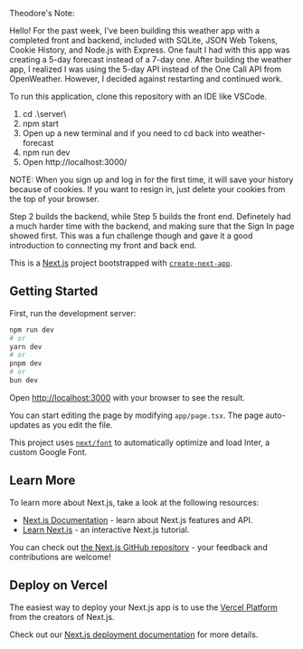 Theodore's Note:

Hello! For the past week, I've been building this weather app with a completed front and backend, included with SQLite, JSON Web Tokens, Cookie History, and Node.js with Express. One fault I had with this app was creating a 5-day forecast instead of a 7-day one. After building the weather app, I realized I was using the 5-day API instead of the One Call API from OpenWeather. However, I decided against restarting and continued work. 

To run this application, clone this repository with an IDE like VSCode. 
1. cd .\server\
2. npm start
3. Open up a new terminal and if you need to cd back into weather-forecast
5. npm run dev
6. Open http://localhost:3000/

NOTE: When you sign up and log in for the first time, it will save your history because of cookies. If you want to resign in, just delete your cookies from the top of your browser.

Step 2 builds the backend, while Step 5 builds the front end. Definetely had a much harder time with the backend, and making sure that the Sign In page showed first. This was a fun challenge though and gave it a good introduction to connecting my front and back end.


This is a [Next.js](https://nextjs.org/) project bootstrapped with [`create-next-app`](https://github.com/vercel/next.js/tree/canary/packages/create-next-app).

## Getting Started

First, run the development server:

```bash
npm run dev
# or
yarn dev
# or
pnpm dev
# or
bun dev
```

Open [http://localhost:3000](http://localhost:3000) with your browser to see the result.

You can start editing the page by modifying `app/page.tsx`. The page auto-updates as you edit the file.

This project uses [`next/font`](https://nextjs.org/docs/basic-features/font-optimization) to automatically optimize and load Inter, a custom Google Font.

## Learn More

To learn more about Next.js, take a look at the following resources:

- [Next.js Documentation](https://nextjs.org/docs) - learn about Next.js features and API.
- [Learn Next.js](https://nextjs.org/learn) - an interactive Next.js tutorial.

You can check out [the Next.js GitHub repository](https://github.com/vercel/next.js/) - your feedback and contributions are welcome!

## Deploy on Vercel

The easiest way to deploy your Next.js app is to use the [Vercel Platform](https://vercel.com/new?utm_medium=default-template&filter=next.js&utm_source=create-next-app&utm_campaign=create-next-app-readme) from the creators of Next.js.

Check out our [Next.js deployment documentation](https://nextjs.org/docs/deployment) for more details.
